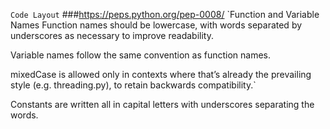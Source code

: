 `Code Layout`
###https://peps.python.org/pep-0008/
`Function and Variable Names
Function names should be lowercase, with words separated by underscores as necessary to improve readability.

Variable names follow the same convention as function names.

mixedCase is allowed only in contexts where that’s already the prevailing style (e.g. threading.py), to retain backwards compatibility.`

Constants are written all in capital letters with underscores separating the words.


